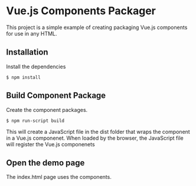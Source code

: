 # Vue.js Components Packager

This project is a simple example of creating packaging Vue.js components for use in any HTML.

## Installation
Install the dependencies

    $ npm install

## Build Component Package

Create the component packages.

    $ npm run-script build

This will create a JavaScript file in the dist folder that wraps the component
in a Vue.js componenet.  When loaded by the browser, the JavaScript file will
register the Vue.js componenets

## Open the demo page

The index.html page uses the components.

